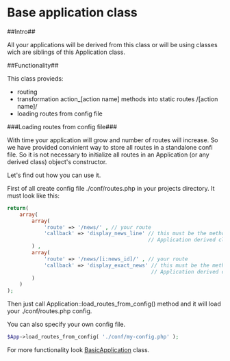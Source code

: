 # Base application class

##Intro##

All your applications will be derived from this class or will be using classes wich are siblings of this Application class.

##Functionality##

This class provieds:

- routing
- transformation action_[action name] methods into static routes /[action name]/
- loading routes from config file

###Loading routes from config file###

With time your application will grow and number of routes will increase. So we have provided convinient way to store all routes in a standalone confi file. So it is not necessary to initialize all routes in an Application (or any derived class) object's constructor.

Let's find out how you can use it.

First of all create config file ./conf/routes.php in your projects directory. It must look like this:

```PHP
return(
    array(
        array(
            'route' => '/news/' , // your route
            'callback' => 'display_news_line' // this must be the method name of your 
                                              // Application derived class
        ) , 
        array(
            'route' => '/news/[i:news_id]/' , // your route
            'callback' => 'display_exact_news' // this must be the method name of your 
                                               // Application derived class
        )
    )
);
```

Then just call Application::load_routes_from_config() method and it will load your ./conf/routes.php config.

You can also specify your own config file.

```PHP
$App->load_routes_from_config( './conf/my-config.php' );
```

For more functionality look [BasicApplication](https://github.com/alexdodonov/mezon/tree/master/vendor/basic-application#basic-application-class) class.